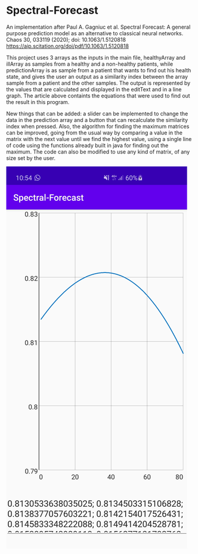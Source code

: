 # Spectral-Forecast
An implementation after Paul A. Gagniuc et al. Spectral Forecast: A general purpose prediction model as an alternative to classical neural networks. Chaos 30, 033119 (2020); doi: 10.1063/1.5120818 https://aip.scitation.org/doi/pdf/10.1063/1.5120818  

This project uses 3 arrays as the inputs in the main file, healthyArray and illArray as samples from a healthy and a non-healthy patients, while predictionArray is as sample from a patient that wants to find out his health state, and gives the user an output as a similarity index between the array sample from a patient and the other samples. The output is represented by the values that are calculated and displayed in the editText and in a line graph. 
The article above containts the equations that were used to find out the result in this program.

New things that can be added: a slider can be implemented to change the data in the prediction array and a button that can recalculate the similarity index when pressed. Also, the algorithm for finding the maximum matrices can be improved, going from the usual way by comparing a value in the matrix with the next value until we find the highest value, using a single line of code using the functions already built in java for finding out the maximum. The code can also be modified to use any kind of matrix, of any size set by the user.

![Example](https://github.com/DominicBlack/Spectral-Forecast/blob/master/Screenshot_20200512-105408_Spectral-Forecast.jpg)
